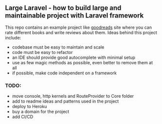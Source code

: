 ## Large Laravel  - how to build large and maintainable project with Laravel framework

This repo contains an example project like [goodreads](https://goodreads.com) site where you can rate different books and write reviews about them.
Ideas behind this project include:

 - codebase must be easy to maintain and scale
 - code must be easy to refactor
 - an IDE should provide good autocomplete with minimal setup
 - use as few magic methods as possible, even better to remove them at all
 - if possible, make code independent on a framework
 
 ### TODO:

 - move console, http kernels and RouteProvider to Core folder
 - add to readme ideas and patterns used in the project
 - deploy to Heroku
 - buy a domain for the project
 - add CI/CD
